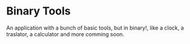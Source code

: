 # Binary Tools

An application with a bunch of basic tools, but in binary!, like a clock, a traslator, a calculator and more comming soon.